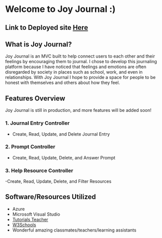 # Welcome to Joy Journal :)
## Link to Deployed site [Here](https://joyjournal.azurewebsites.net/)
## What is Joy Journal? 
Joy Journal is an MVC built to help connect users to each other and their feelings by encouraging them to journal. I chose to develop this journaling platform because I have noticed that feelings and emotions are often disregarded by society in places such as school, work, and even in relationships. With Joy Journal I hope to provide a space for people to be honest with themselves and others about how they feel.
## Features Overview
Joy Journal is still in production, and more features will be added soon!
### 1. Journal Entry Controller
- Create, Read, Update, and Delete Journal Entry
### 2. Prompt Controller
- Create, Read, Update, Delete, and Answer Prompt
### 3. Help Resource Controller
-Create, Read, Update, Delete, and Filter Resources

## Software/Resources Utilized
- Azure
- Microsoft Visual Studio
- [Tutorials Teacher](https://www.tutorialsteacher.com/mvc/viewbag-in-asp.net-mvc)
- [W3Schools](https://www.w3schools.com/css/)
- Wonderful amazing classmates/teachers/learning assistants
